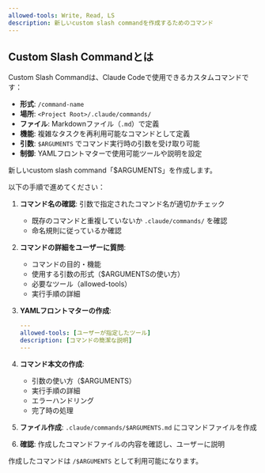 ```yaml
---
allowed-tools: Write, Read, LS
description: 新しいcustom slash commandを作成するためのコマンド
---
```


## Custom Slash Commandとは

Custom Slash Commandは、Claude Codeで使用できるカスタムコマンドです：

- **形式**: `/command-name`
- **場所**: `<Project Root>/.claude/commands/`
- **ファイル**: Markdownファイル（`.md`）で定義
- **機能**: 複雑なタスクを再利用可能なコマンドとして定義
- **引数**: `$ARGUMENTS` でコマンド実行時の引数を受け取り可能
- **制御**: YAMLフロントマターで使用可能ツールや説明を設定

新しいcustom slash command「$ARGUMENTS」を作成します。

以下の手順で進めてください：

1. **コマンド名の確認**: 引数で指定されたコマンド名が適切かチェック
   - 既存のコマンドと重複していないか `.claude/commands/` を確認
   - 命名規則に従っているか確認

2. **コマンドの詳細をユーザーに質問**:
   - コマンドの目的・機能
   - 使用する引数の形式（$ARGUMENTSの使い方）
   - 必要なツール（allowed-tools）
   - 実行手順の詳細

3. **YAMLフロントマターの作成**:
   ```yaml
   ---
   allowed-tools: [ユーザーが指定したツール]
   description: [コマンドの簡潔な説明]
   ---
   ```

4. **コマンド本文の作成**:
   - 引数の使い方（$ARGUMENTS）
   - 実行手順の詳細
   - エラーハンドリング
   - 完了時の処理

5. **ファイル作成**: `.claude/commands/$ARGUMENTS.md` にコマンドファイルを作成

6. **確認**: 作成したコマンドファイルの内容を確認し、ユーザーに説明

作成したコマンドは `/$ARGUMENTS` として利用可能になります。

